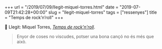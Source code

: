 +++
url = "/2019/07/09/llegit-miquel-torres.html"
date = "2019-07-09T21:42:28+00:00"
slug = "llegit-miquel-torres"
tags = ["ressenyes"]
title = "Temps de rock’n’roll"
+++

📖 Llegit: Miquel Torres, [*Temps de rock'n'roll*](https://valenciaplaza.com/el-rock-el-temps-i-miquel-torres).

> Enyor de coses no viscudes, potser una bona cançó no és més que això.
